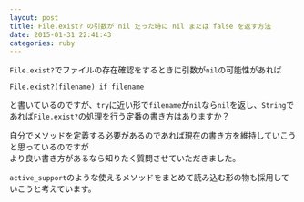 ```yaml
---
layout: post
title: File.exist? の引数が nil だった時に nil または false を返す方法
date: 2015-01-31 22:41:43
categories: ruby
---
```

<!-- {% raw %} -->
<p><code>File.exist?</code>でファイルの存在確認をするときに引数が<code>nil</code>の可能性があれば</p>

<pre><code>File.exist?(filename) if filename
</code></pre>

<p>と書いているのですが、<code>try</code>に近い形で<code>filename</code>が<code>nil</code>なら<code>nil</code>を返し、<code>String</code>であれば<code>File.exist?</code>の処理を行う定番の書き方はありますか？</p>

<p>自分でメソッドを定義する必要があるのであれば現在の書き方を維持していこうと思っているのですが<br>
より良い書き方があるなら知りたく質問させていただきました。</p>

<p><code>active_support</code>のような使えるメソッドをまとめて読み込む形の物も採用していこうと考えています。</p>
<!-- {% endraw %} -->
